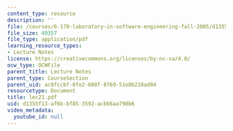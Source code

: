 ```yaml
---
content_type: resource
description: ''
file: /courses/6-170-laboratory-in-software-engineering-fall-2005/d1355f13af6bbf853592acbb6aa790b6_lec21.pdf
file_size: 49357
file_type: application/pdf
learning_resource_types:
- Lecture Notes
license: https://creativecommons.org/licenses/by-nc-sa/4.0/
ocw_type: OCWFile
parent_title: Lecture Notes
parent_type: CourseSection
parent_uid: ac8fccbf-8fe2-680f-8769-51e8b210ad94
resourcetype: Document
title: lec21.pdf
uid: d1355f13-af6b-bf85-3592-acbb6aa790b6
video_metadata:
  youtube_id: null
---
```

